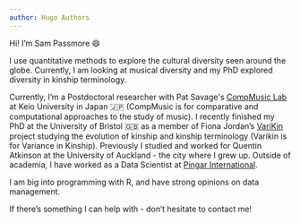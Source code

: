 ```yaml
---
author: Hugo Authors
---
```


Hi! I’m Sam Passmore  :smile:

I use quantitative methods to explore the cultural diversity seen around the globe. Currently, I am looking at musical diversity and my PhD explored diversity in kinship terminology. 

Currently, I’m a Postdoctoral researcher with Pat Savage's [CompMusic Lab](https://sites.google.com/view/comp-music-lab/home) at Keio University in Japan :jp: (CompMusic is for comparative and computational approaches to the study of music). I recently finished my PhD at the University of Bristol :uk: as a member of Fiona Jordan’s [VariKin](https://excd.org/research-activities/#varikin) project studying the evolution of kinship and kinship terminology (Varikin is for Variance in Kinship). Previously I studied and worked for Quentin Atkinson at the University of Auckland - the city where I grew up. Outside of academia, I have worked as a Data Scientist at [Pingar International](https://www.pingar.com/).

I am big into programming with R, and have strong opinions on data management. 

If there’s something I can help with - don’t hesitate to contact me!

<!--
This file is left intentionally empty by default to be backward compatible with initial theme setup.

Although the theme has advanced a little bit and it now allows to specify the content on the main page (even if the list of posts/articles is not intended).
This can be:
- with the list of posts/articles (default: `mainSections = ["post"]) or
- without the list of posts/articles (by setting `mainSections = [""]`)

Markdown supported, ie:

```
# Welcome

- Hugo :rocket:
- Hugo theme :rocket:

Don't forget to check the README.md file!
```

-->
